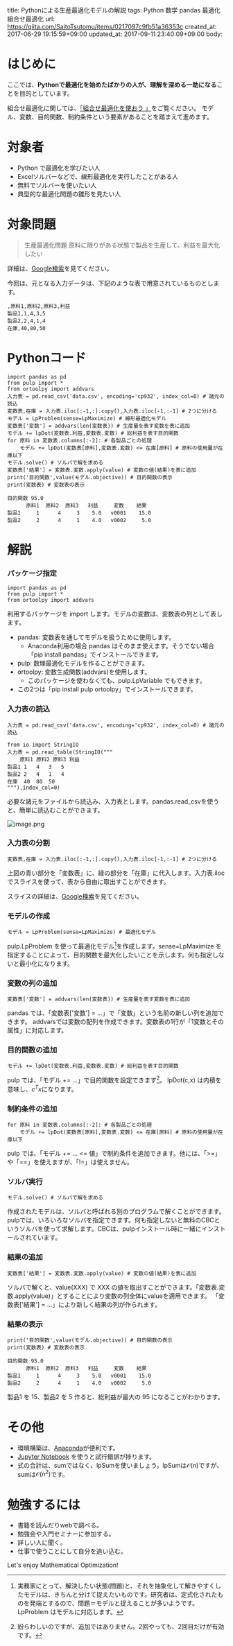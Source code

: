 title: Pythonによる生産最適化モデルの解説
tags: Python 数学 pandas 最適化 組合せ最適化
url: https://qiita.com/SaitoTsutomu/items/0217097c9fb51a36353c
created_at: 2017-06-29 19:15:59+09:00
updated_at: 2017-09-11 23:40:09+09:00
body:

# はじめに
ここでは、**Pythonで最適化を始めたばかりの人が、理解を深める一助になる**ことを目的としています。

組合せ最適化に関しては、[「組合せ最適化を使おう 」](http://qiita.com/SaitoTsutomu/items/bfbf4c185ed7004b5721)をご覧ください。
モデル、変数、目的関数、制約条件という要素があることを踏まえて進めます。

# 対象者
- Python で最適化を学びたい人
- Excelソルバーなどで、線形最適化を実行したことがある人
- 無料でソルバーを使いたい人
- 典型的な最適化問題の雛形を見たい人

# 対象問題

> 生産最適化問題
原料に限りがある状態で製品を生産して、利益を最大化したい

詳細は、[Google検索](https://www.google.co.jp/search?q=生産計画問題+例題)を見てください。

今回は、元となる入力データは、下記のような表で用意されているものとします。

```:data.csv
,原料1,原料2,原料3,利益
製品1,1,4,3,5
製品2,2,4,1,4
在庫,40,80,50
```

# Pythonコード

```py3:python3
import pandas as pd
from pulp import *
from ortoolpy import addvars
入力表 = pd.read_csv('data.csv', encoding='cp932', index_col=0) # 諸元の読込
変数表,在庫 = 入力表.iloc[:-1,:].copy(),入力表.iloc[-1,:-1] # 2つに分ける
モデル = LpProblem(sense=LpMaximize) # 線形最適化モデル
変数表['変数'] = addvars(len(変数表)) # 生産量を表す変数を表に追加
モデル += lpDot(変数表.利益,変数表.変数) # 総利益を表す目的関数
for 原料 in 変数表.columns[:-2]: # 各製品ごとの処理
    モデル += lpDot(変数表[原料],変数表.変数) <= 在庫[原料] # 原料の使用量が在庫以下
モデル.solve() # ソルバで解を求める
変数表['結果'] = 変数表.変数.apply(value) # 変数の値(結果)を表に追加
print('目的関数',value(モデル.objective)) # 目的関数の表示
print(変数表) # 変数表の表示
```

```:結果
目的関数 95.0
      原料1  原料2  原料3   利益     変数    結果
製品1     1      4     3    5.0   v0001    15.0
製品2     2      4     1    4.0   v0002     5.0
```

# 解説

### パッケージ指定

```py3:python3
import pandas as pd
from pulp import *
from ortoolpy import addvars
```

利用するパッケージを import します。モデルの変数は、変数表の列として表します。

- pandas: 変数表を通してモデルを扱うために使用します。
  - Anaconda利用の場合 pandas はそのまま使えます。そうでない場合「pip install pandas」でインストールできます。
- pulp: 数理最適化モデルを作ることができます。
- ortoolpy: 変数生成関数(addvars)を使用します。
  - このパッケージを使わなくても、pulp.LpVariable でもできます。
- この2つは「pip install pulp ortoolpy」でインストールできます。

### 入力表の読込

```py3:python3
入力表 = pd.read_csv('data.csv', encoding='cp932', index_col=0) # 諸元の読込
```

```py3:ファイルを用意できない場合
from io import StringIO
入力表 = pd.read_table(StringIO("""
	原料1	原料2	原料3	利益
製品1	1	4	3	5
製品2	2	4	1	4
在庫	40	80	50	
"""),index_col=0)
```

必要な諸元をファイルから読込み、入力表とします。pandas.read_csvを使うと、簡単に読込むことができます。

![image.png](https://qiita-image-store.s3.amazonaws.com/0/13955/6d7d3f07-a92e-97c4-74dd-994087b32c33.png)

### 入力表の分割

```py3:python3
変数表,在庫 = 入力表.iloc[:-1,:].copy(),入力表.iloc[-1,:-1] # 2つに分ける
```

上図の青い部分を「変数表」に、緑の部分を「在庫」に代入します。入力表.iloc でスライスを使って、表から自由に取出すことができます。

スライスの詳細は、[Google検索](https://www.google.co.jp/search?q=python+numpy+スライス)を見てください。

### モデルの作成

```py3:python3
モデル = LpProblem(sense=LpMaximize) # 最適化モデル
```

pulp.LpProblem を使って最適化モデル[^1]を作成します。sense=LpMaximize を指定することによって、目的関数を最大化したいことを示します。何も指定しないと最小化になります。

[^1]: 実務家にとって、解決したい状態(問題)と、それを抽象化して解きやすくしたモデルは、きちんと分けて捉えたいものです。研究者は、定式化されたものを発端とするので、問題＝モデルと捉えることが多いようです。LpProblem はモデルに対応します。

### 変数の列の追加

```py3:python3
変数表['変数'] = addvars(len(変数表)) # 生産量を表す変数を表に追加
```

pandas では、「変数表['変数'] = …」で「変数」という名前の新しい列を追加できます。
addvarsでは変数の配列を作成できます。変数表の1行が「1変数とその属性」に対応します。

### 目的関数の追加

```py3:python3
モデル += lpDot(変数表.利益,変数表.変数) # 総利益を表す目的関数
```

pulp では、「モデル += …」で目的関数を設定できます[^2]。
lpDot(c,x) は内積を意味し、$c^T x$になります。

[^2]: 紛らわしいのですが、追加ではありません。2回やっても、2回目だけが有効です。

### 制約条件の追加

```py3:python3
for 原料 in 変数表.columns[:-2]: # 各製品ごとの処理
    モデル += lpDot(変数表[原料],変数表.変数) <= 在庫[原料] # 原料の使用量が在庫以下
```

pulp では、「モデル += … <= 値」で制約条件を追加できます。他には、「>=」や「==」を使えますが、「!=」は使えません。

### ソルバ実行

```py3:python3
モデル.solve() # ソルバで解を求める
```

作成されたモデルは、ソルバと呼ばれる別のプログラムで解くことができます。
pulpでは、いろいろなソルバを指定できます。何も指定しないと無料のCBCというソルバを使って求解します。CBCは、pulpインストール時に一緒にインストールされています。

### 結果の追加

```py3:python3
変数表['結果'] = 変数表.変数.apply(value) # 変数の値(結果)を表に追加
```

ソルバで解くと、value(XXX) で XXX の値を取出すことができます。「変数表.変数.apply(value)」とすることにより変数の列全体にvalueを適用できます。
「変数表['結果'] = …」により新しく結果の列が作られます。

### 結果の表示

```py3:python3
print('目的関数',value(モデル.objective)) # 目的関数の表示
print(変数表) # 変数表の表示
```

```:結果再掲
目的関数 95.0
      原料1  原料2  原料3   利益     変数    結果
製品1     1      4     3    5.0   v0001    15.0
製品2     2      4     1    4.0   v0002     5.0
```

製品1 を 15、製品2 を 5 作ると、総利益が最大の 95 になることがわかります。

# その他
- 環境構築は、[Anaconda](https://www.continuum.io/downloads)が便利です。
- [Jupyter Notebook](http://jupyter.org/) を使うと試行錯誤が捗ります。
- 式の合計は、sumではなく、lpSumを使いましょう。lpSumは$\mathcal{O}(n)$ですが、sumは$\mathcal{O}(n^2)$です。

# 勉強するには
- 書籍を読んだりwebで調べる。
- 勉強会や入門セミナーに参加する。
- 詳しい人に聞く。
- 仕事で使うことにして自分を追い込む。

Let's enjoy Mathematical Optimization!

